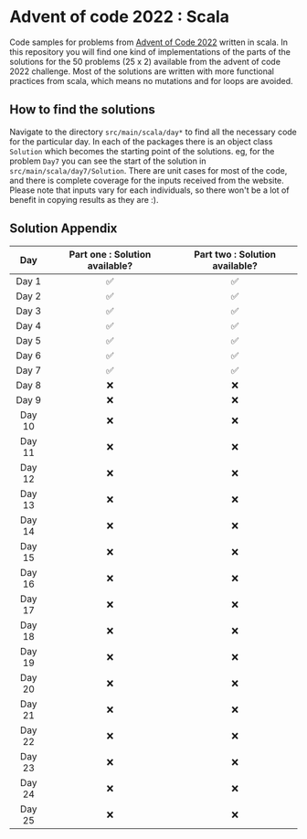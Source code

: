 # Advent of code 2022 : Scala

Code samples for problems from [Advent of Code 2022](https://adventofcode.com/2022/) written in scala. In this repository you will find one kind of implementations of the parts of the solutions for the 50 problems (25 x 2) available from the advent of code 2022 challenge. Most of the solutions are written with more functional practices from scala, which means no mutations and for loops are avoided. 

## How to find the solutions 

Navigate to the directory `src/main/scala/day*` to find all the necessary code for the particular day. In each of the packages there is an object class `Solution` which becomes the starting point of the solutions. eg, for the problem `Day7` you can see the start of the solution in `src/main/scala/day7/Solution`. 
There are unit cases for most of the code, and there is complete coverage for the inputs received from the website. Please note that inputs vary for each individuals, so there won't be a lot of benefit in copying results as they are :). 

## Solution Appendix

|  Day   | Part one : Solution available? | Part two : Solution available? |
|:------:|:------------------------------:|:------------------------------:|
| Day 1  |               ✅                |               ✅                |
| Day 2  |               ✅                |               ✅                |
| Day 3  |               ✅                |               ✅                |
| Day 4  |               ✅                |               ✅                |
| Day 5  |               ✅                |               ✅                |
| Day 6  |               ✅                |               ✅                |
| Day 7  |               ✅                |               ✅                |
| Day 8  |                  ❌              |                ❌                |
| Day 9  |                  ❌              |                ❌                |
| Day 10 |                  ❌              |                ❌                |
| Day 11 |                  ❌              |                ❌                |
| Day 12 |                  ❌              |                ❌                |
| Day 13 |                  ❌              |                ❌                |
| Day 14 |                  ❌              |                ❌                |
| Day 15 |                  ❌              |                ❌                |
| Day 16 |                  ❌              |                ❌                |
| Day 17 |                  ❌              |                ❌                |
| Day 18 |                  ❌              |                ❌                |
| Day 19 |                  ❌              |                ❌                |
| Day 20 |                  ❌              |                ❌                |
| Day 21 |                  ❌              |                ❌                |
| Day 22 |                  ❌              |                ❌                |
| Day 23 |                  ❌              |                ❌                |
| Day 24 |                  ❌              |                ❌                |
| Day 25 |                  ❌              |                ❌                |
